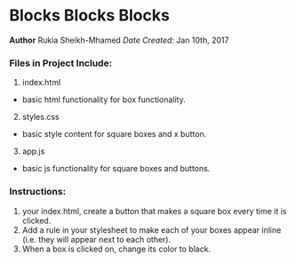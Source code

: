 # Blocks Blocks Blocks

**Author** Rukia Sheikh-Mhamed
*Date Created:* Jan 10th, 2017

### Files in Project Include:
1. index.html
* basic html functionality for box functionality.
2. styles.css
* basic style content for square boxes and x button.
3. app.js
* basic js functionality for square boxes and buttons.

### Instructions:

1.  your index.html, create a button that makes a square box every time it is clicked.
2. Add a rule in your stylesheet to make each of your boxes appear inline (i.e. they will appear next to each other).
3. When a box is clicked on, change its color to black.
